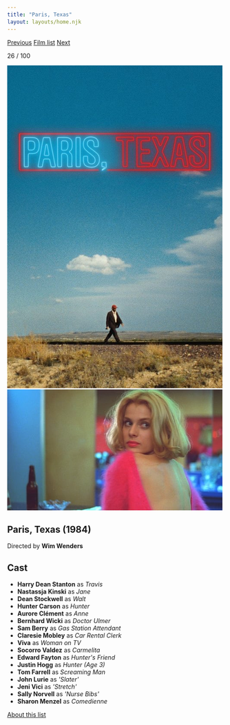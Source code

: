 ```yaml
---
title: "Paris, Texas"
layout: layouts/home.njk
---
```


<nav class="films">
  <a class="prev" href="../local-hero">Previous</a>
  <a href="../">Film list</a>
  <a class="next" href="../brazil">Next</a>
</nav>

<p>26 / 100</p>

<article class="film">
  <img class="poster" src="../films/posters/paris-texas.jpg" alt="">
  <img class="backdrop" src="../films/backdrops/paris-texas.jpg" alt="">

  <h1>Paris, Texas (1984)</h1>

  <p class="director">
    Directed by <strong>Wim Wenders</strong>
  </p>


  <h2>
    Cast
  </h2>
  <ul>
    <li><strong>Harry Dean Stanton</strong> as <em>Travis</em></li>
<li><strong>Nastassja Kinski</strong> as <em>Jane</em></li>
<li><strong>Dean Stockwell</strong> as <em>Walt</em></li>
<li><strong>Hunter Carson</strong> as <em>Hunter</em></li>
<li><strong>Aurore Clément</strong> as <em>Anne</em></li>
<li><strong>Bernhard Wicki</strong> as <em>Doctor Ulmer</em></li>
<li><strong>Sam Berry</strong> as <em>Gas Station Attendant</em></li>
<li><strong>Claresie Mobley</strong> as <em>Car Rental Clerk</em></li>
<li><strong>Viva</strong> as <em>Woman on TV</em></li>
<li><strong>Socorro Valdez</strong> as <em>Carmelita</em></li>
<li><strong>Edward Fayton</strong> as <em>Hunter's Friend</em></li>
<li><strong>Justin Hogg</strong> as <em>Hunter (Age 3)</em></li>
<li><strong>Tom Farrell</strong> as <em>Screaming Man</em></li>
<li><strong>John Lurie</strong> as <em>'Slater'</em></li>
<li><strong>Jeni Vici</strong> as <em>'Stretch'</em></li>
<li><strong>Sally Norvell</strong> as <em>'Nurse Bibs'</em></li>
<li><strong>Sharon Menzel</strong> as <em>Comedienne</em></li>
  </ul>
</article>
<footer>
  <a href="../about">About this list</a>
</footer>
